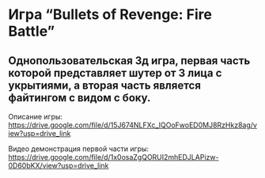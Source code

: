 # Игра “Bullets of Revenge: Fire Battle”
 Однопользовательская 3д игра, первая часть которой представляет шутер от 3 лица с укрытиями, а вторая часть является файтингом с видом с боку. 
 ---
 Описание игры:
 https://drive.google.com/file/d/15J674NLFXc_IQOoFwoED0MJ8RzHkz8ag/view?usp=drive_link  

 Видео демонстрация первой части игры:
https://drive.google.com/file/d/1x0osaZgQORUI2mhEDJLAPizw-0D60bKX/view?usp=drive_link
